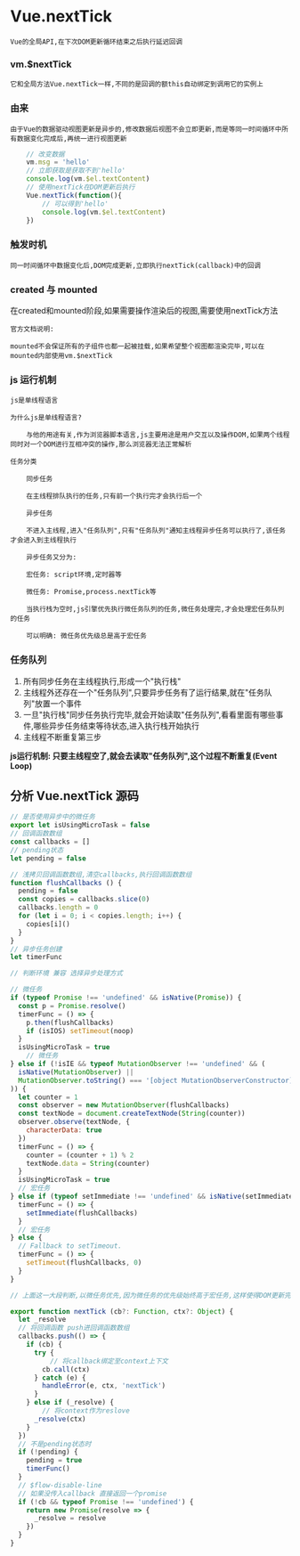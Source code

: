 # Vue.nextTick

    Vue的全局API,在下次DOM更新循环结束之后执行延迟回调

### vm.$nextTick

    它和全局方法Vue.nextTick一样,不同的是回调的额this自动绑定到调用它的实例上

### 由来

    由于Vue的数据驱动视图更新是异步的,修改数据后视图不会立即更新,而是等同一时间循环中所有数据变化完成后,再统一进行视图更新

```javascript
    // 改变数据
    vm.msg = 'hello'
    // 立即获取是获取不到'hello'
    console.log(vm.$el.textContent)
    // 使用nextTick在DOM更新后执行
    Vue.nextTick(function(){
        // 可以得到'hello'
        console.log(vm.$el.textContent)
    })
```

### 触发时机

    同一时间循环中数据变化后,DOM完成更新,立即执行nextTick(callback)中的回调

### created 与 mounted

在created和mounted阶段,如果需要操作渲染后的视图,需要使用nextTick方法

    官方文档说明:

    mounted不会保证所有的子组件也都一起被挂载,如果希望整个视图都渲染完毕,可以在mounted内部使用vm.$nextTick

### js 运行机制

    js是单线程语言

    为什么js是单线程语言?

        与他的用途有关,作为浏览器脚本语言,js主要用途是用户交互以及操作DOM,如果两个线程同时对一个DOM进行互相冲突的操作,那么浏览器无法正常解析
    
    任务分类

        同步任务

        在主线程排队执行的任务,只有前一个执行完才会执行后一个

        异步任务

        不进入主线程,进入"任务队列",只有"任务队列"通知主线程异步任务可以执行了,该任务才会进入到主线程执行

        异步任务又分为: 

        宏任务: script环境,定时器等

        微任务: Promise,process.nextTick等

        当执行栈为空时,js引擎优先执行微任务队列的任务,微任务处理完,才会处理宏任务队列的任务

        可以明确: 微任务优先级总是高于宏任务

### 任务队列

1. 所有同步任务在主线程执行,形成一个"执行栈"
2. 主线程外还存在一个"任务队列",只要异步任务有了运行结果,就在"任务队列"放置一个事件
3. 一旦"执行栈"同步任务执行完毕,就会开始读取"任务队列",看看里面有哪些事件,哪些异步任务结束等待状态,进入执行栈开始执行
4. 主线程不断重复第三步

**js运行机制: 只要主线程空了,就会去读取"任务队列",这个过程不断重复(Event Loop)**

## 分析 Vue.nextTick 源码

```javascript
// 是否使用异步中的微任务
export let isUsingMicroTask = false
// 回调函数数组
const callbacks = []
// pending状态
let pending = false

// 浅拷贝回调函数数组,清空callbacks,执行回调函数数组
function flushCallbacks () {
  pending = false
  const copies = callbacks.slice(0)
  callbacks.length = 0
  for (let i = 0; i < copies.length; i++) {
    copies[i]()
  }
}
// 异步任务创建
let timerFunc

// 判断环境 兼容 选择异步处理方式

// 微任务
if (typeof Promise !== 'undefined' && isNative(Promise)) {
  const p = Promise.resolve()
  timerFunc = () => {
    p.then(flushCallbacks)
    if (isIOS) setTimeout(noop)
  }
  isUsingMicroTask = true
    // 微任务
} else if (!isIE && typeof MutationObserver !== 'undefined' && (
  isNative(MutationObserver) ||
  MutationObserver.toString() === '[object MutationObserverConstructor]'
)) {
  let counter = 1
  const observer = new MutationObserver(flushCallbacks)
  const textNode = document.createTextNode(String(counter))
  observer.observe(textNode, {
    characterData: true
  })
  timerFunc = () => {
    counter = (counter + 1) % 2
    textNode.data = String(counter)
  }
  isUsingMicroTask = true
  // 宏任务
} else if (typeof setImmediate !== 'undefined' && isNative(setImmediate)) {
  timerFunc = () => {
    setImmediate(flushCallbacks)
  }
  // 宏任务
} else {
  // Fallback to setTimeout.
  timerFunc = () => {
    setTimeout(flushCallbacks, 0)
  }
}

// 上面这一大段判断,以微任务优先,因为微任务的优先级始终高于宏任务,这样使得DOM更新完,第一时间执行nickTick

export function nextTick (cb?: Function, ctx?: Object) {
  let _resolve
  // 将回调函数 push进回调函数数组
  callbacks.push(() => {
    if (cb) {
      try {
          // 将callback绑定至context上下文
        cb.call(ctx)
      } catch (e) {
        handleError(e, ctx, 'nextTick')
      }
    } else if (_resolve) {
        // 将context作为reslove
      _resolve(ctx)
    }
  })
  // 不是pending状态时 
  if (!pending) {
    pending = true
    timerFunc()
  }
  // $flow-disable-line
  // 如果没传入callback 直接返回一个promise
  if (!cb && typeof Promise !== 'undefined') {
    return new Promise(resolve => {
      _resolve = resolve
    })
  }
}
```
